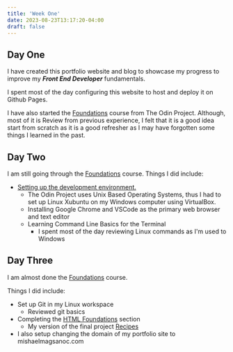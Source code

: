 ```yaml
---
title: 'Week One'
date: 2023-08-23T13:17:20-04:00
draft: false
---
```


## Day One

I have created this portfolio website and blog to showcase my progress to improve my **_Front End Developer_** fundamentals.

I spent most of the day configuring this website to host and deploy it on Github Pages.

I have also started the [Foundations](https://www.theodinproject.com/paths/foundations/courses/foundations) course from The Odin Project. Although, most of it is Review from previous experience, I felt that it is a good idea start from scratch as it is a good refresher as I may have forgotten some things I learned in the past.

## Day Two

I am still going through the [Foundations](https://www.theodinproject.com/paths/foundations/courses/foundations) course.
Things I did include:

- [Setting up the development environment.](https://www.theodinproject.com/paths/foundations/courses/foundations#prerequisites)
  - The Odin Project uses Unix Based Operating Systems, thus I had to set up Linux Xubuntu on my Windows computer using VirtualBox.
  - Installing Google Chrome and VSCode as the primary web browser and text editor
  - Learning Command Line Basics for the Terminal
    - I spent most of the day reviewing Linux commands as I'm used to Windows

## Day Three

I am almost done the [Foundations](https://www.theodinproject.com/paths/foundations/courses/foundations) course.

Things I did include:

- Set up Git in my Linux workspace
  - Reviewed git basics
- Completing the [HTML Foundations](https://www.theodinproject.com/paths/foundations/courses/foundations#html-foundations) section
  - My version of the final project [Recipes](https://www.theodinproject.com/lessons/foundations-recipes)
- I also setup changing the domain of my portfolio site to mishaelmagsanoc.com
